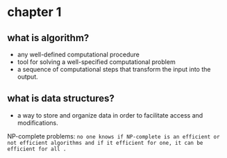 # chapter 1

## what is algorithm?
- any well-defined computational procedure 
- tool for solving a well-specified computational problem
- a sequence of computational steps that transform the input into the output.

## what is data structures?
-  a way to store and organize data in order to facilitate access and modifications.


NP-complete problems: `no one knows if NP-complete is an efficient or not efficient algorithms and if it efficient for one, it can be efficient for all . `